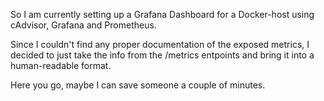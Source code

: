 So I am currently setting up a Grafana Dashboard for a Docker-host using cAdvisor, Grafana and Prometheus.

Since I couldn't find any proper documentation of the exposed metrics, I decided to just take the info from the /metrics entpoints and bring it into a human-readable format.

Here you go, maybe I can save someone a couple of minutes.

